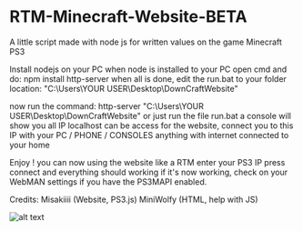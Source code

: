 # RTM-Minecraft-Website-BETA
A little script made with node js for written values on the game Minecraft PS3

Install nodejs on your PC
when node is installed to your PC open cmd and do: npm install http-server
when all is done, edit the run.bat to your folder location: "C:\Users\YOUR USER\Desktop\DownCraftWebsite"

now run the command: http-server "C:\Users\YOUR USER\Desktop\DownCraftWebsite" or just run the file run.bat
a console will show you all IP localhost can be access for the website, connect you to this IP with your PC / PHONE / CONSOLES anything with internet connected to your home

Enjoy ! 
you can now using the website like a RTM enter your PS3 IP press connect and everything should working
if it's now working, check on your WebMAN settings if you have the PS3MAPI enabled.

Credits: Misakiiii (Website, PS3.js) MiniWolfy (HTML, help with JS)

![alt text](https://i.imgur.com/3ubQwua.png)
